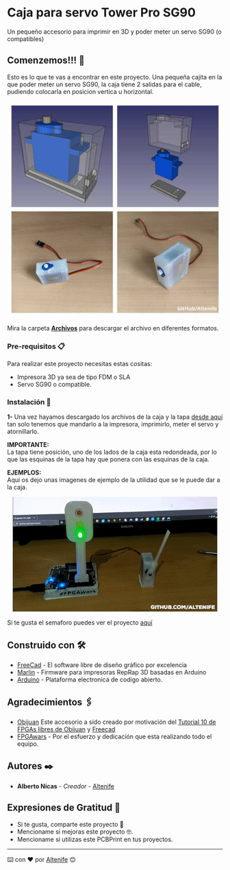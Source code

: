 # Caja para servo Tower Pro SG90

Un pequeño accesorio para imprimir en 3D y poder meter un servo SG90 (o compatibles)

## Comenzemos!!! 🚀

Esto es lo que te vas a encontrar en este proyecto.
Una pequeña cajita en la que poder meter un servo SG90, la caja tiene 2 salidas para el cable, pudiendo colocarla en posicion vertica u horizontal.


<p align="center">
  <img src="https://github.com/altenife/Things-Cosas-FPGAs-y-Arduino/blob/master/Caja%20Servo%20SG90%20Tower%20Pro/Imagenes/Caja%20Servo%20Tower%20Pro%20SG90%20.jpg"></p>


Mira la carpeta [**Archivos**](https://github.com/altenife/Things-Cosas-FPGAs-y-Arduino/tree/master/Caja%20Servo%20SG90%20Tower%20Pro/Archivos) para descargar el archivo en diferentes formatos.


### Pre-requisitos 📋

Para realizar este proyecto necesitas estas cositas:

- Impresora 3D ya sea de tipo FDM o SLA
- Servo SG90 o compatible.

### Instalación 🔧

**1-** Una vez hayamos descargado los archivos de la caja y la tapa [desde aquí](https://github.com/altenife/Things-Cosas-FPGAs-y-Arduino/tree/master/Caja%20Servo%20SG90%20Tower%20Pro/Archivos) tan solo tenemos que mandarlo a la impresora, imprimirlo, meter el servo y atornillarlo.

**IMPORTANTE:**<br>
La tapa tiene posición, uno de los lados de la caja esta redondeada, por lo que las esquinas de la tapa hay que ponera con las esquinas de la caja.


**EJEMPLOS:**<br>
Aqui os dejo unas imagenes de ejemplo de la utilidad que se le puede dar a la caja.
<p align="center">
  <img src="https://github.com/altenife/Things-Cosas-FPGAs-y-Arduino/blob/master/PCBPrint_semaforo_tren/Imagenes/Train%20GIF-downsized.gif"></p>
  
  
Si te gusta el semaforo puedes ver el proyecto [aquí](https://github.com/altenife/Things-Cosas-FPGAs-y-Arduino/tree/master/PCBPrint_semaforo_tren)


## Construido con 🛠️

* [FreeCad](https://github.com/FreeCAD/FreeCAD) - El software libre de diseño gráfico por excelencia
* [Marlin](https://github.com/MarlinFirmware/Marlin) - Firmware para impresoras RepRap 3D basadas en Arduino
* [Arduino](https://github.com/arduino/Arduino) - Plataforma electronica de codigo abierto.


## Agradecimientos 🖇️

* [Obijuan](https://github.com/Obijuan) Este accesorio a sido creado por motivación del [Tutorial 10 de FPGAs libres de Obijuan](https://github.com/Obijuan/digital-electronics-with-open-FPGAs-tutorial/wiki/V%C3%ADdeo-10:-ServoBit) y [Freecad](https://github.com/Obijuan/tutoriales-freecad)
* [FPGAwars](https://github.com/FPGAwars) - Por el esfuerzo y dedicación que esta realizando todo el equipo.



## Autores ✒️

* **Alberto Nicas** - *Creador* - [Altenife](https://github.com/altenife)

## Expresiones de Gratitud 🎁

* Si te gusta, comparte este proyecto 📢
* Mencioname si mejoras este proyecto 🤓.
* Mencioname si utilizas este PCBPrint en tus proyectos.


---
⌨️ con ❤️ por [Altenife](https://github.com/altenife) 😊
